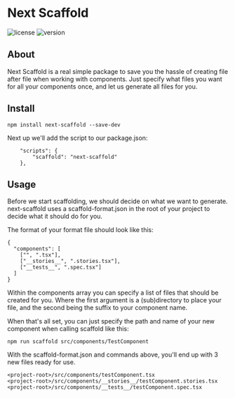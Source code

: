 # Next Scaffold
![license]( https://img.shields.io/github/license/BjornMulder/next-scaffold )
![version](https://img.shields.io/npm/v/next-scaffold)

## About
Next Scaffold is a real simple package to save you the hassle of creating file after file when working with components.
Just specify what files you want for all your components once, and let us generate all files for you.

## Install
```
npm install next-scaffold --save-dev
```

Next up we'll add the script to our package.json: 
```
    "scripts": {
        "scaffold": "next-scaffold"
    },
```

## Usage

Before we start scaffolding, we should decide on what we want to generate. 
next-scaffold uses a scaffold-format.json in the root of your project to decide what it should do for you.

The format of your format file should look like this: 

```
{
  "components": [
    ["", ".tsx"],
    ["__stories__", ".stories.tsx"],
    ["__tests__", ".spec.tsx"]
  ]
}
```

Within the components array you can specify a list of files that should be created for you. 
Where the first argument is a (sub)directory to place your file, and the second being the suffix to your component name.

When that's all set, you can just specify the path and name of your new component when calling scaffold like this:
```
npm run scaffold src/components/TestComponent
```

With the scaffold-format.json and commands above, you'll end up with 3 new files ready for use.
```
<project-root>/src/components/testComponent.tsx
<project-root>/src/components/__stories__/testComponent.stories.tsx
<project-root>/src/components/__tests__/testComponent.spec.tsx
```
